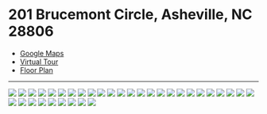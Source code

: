 # 201 Brucemont Circle, Asheville, NC 28806

* [Google Maps](https://www.google.com/maps/place/201+Brucemont+Cir,+Asheville,+NC+28806/@35.5813416,-82.5928407,17z/data=!4m5!3m4!1s0x88598c9309da5ddd:0x6262df168dd5752!8m2!3d35.5812797!4d-82.5906962)
* [Virtual Tour](https://unbranded.youriguide.com/201_brucemont_cir_asheville_nc/)
* [Floor Plan](./floorplan.pdf)

---

![](./01_front1.jpeg)
![](./02_front2.jpeg)
![](./03_front3.jpeg)
![](./04_front4.jpeg)
![](./05_porch1.jpeg)
![](./06_porch2.jpeg)
![](./07_entry.jpeg)
![](./08_living1.jpeg)
![](./09_living3.jpeg)
![](./10_living2.jpeg)
![](./11_dining1.jpeg)
![](./12_dining3.jpeg)
![](./13_kitchen1.jpeg)
![](./14_kitchen2.jpeg)
![](./15_kitchen3.jpeg)
![](./16_maryOffice.jpeg)
![](./17_downBath.jpeg)
![](./18_mainBR1.jpeg)
![](./19_mainBath1.jpeg)
![](./20_stairs.jpeg)
![](./21_landing1.jpeg)
![](./22_lanidng2.jpeg)
![](./23_upstairs.jpeg)
![](./24_andyOffice.jpeg)
![](./25_guestRoom.jpeg)
![](./26_extraRoom.jpeg)
![](./27_upBath.jpeg)
![](./28_backyard3.jpeg)
![](./29_deck.jpeg)
![](./30_backyard5.jpeg)
![](./31_backyard4.jpeg)
![](./32_backyard1.jpeg)
![](./33_backyard2.jpeg)
![](./34_garage.jpeg)

